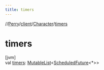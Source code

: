 ```yaml
---
title: timers
---
```

//[Perry](../../../index.html)/[client](../index.html)/[Character](index.html)/[timers](timers.html)



# timers



[jvm]\
val [timers](timers.html): [MutableList](https://kotlinlang.org/api/latest/jvm/stdlib/kotlin.collections/-mutable-list/index.html)&lt;[ScheduledFuture](https://docs.oracle.com/javase/8/docs/api/java/util/concurrent/ScheduledFuture.html)&lt;*&gt;&gt;




